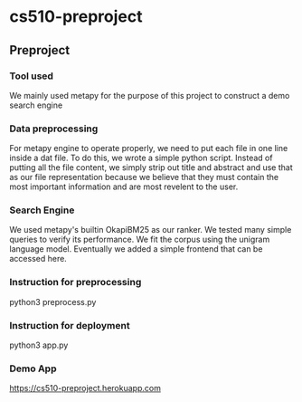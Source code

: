 # cs510-preproject

## Preproject

### Tool used  
We mainly used metapy for the purpose of this project to construct a demo search engine  

### Data preprocessing
For metapy engine to operate properly, we need to put each file in one line inside a dat file. To do this, we wrote a simple python script. Instead of putting all the file content, we simply strip out title and abstract and use that as our file representation because we believe that they must contain the most important information and are most revelent to the user.

### Search Engine
We used metapy's builtin OkapiBM25 as our ranker. We tested many simple queries to verify its performance. We fit the corpus using the unigram language model. Eventually we added a simple frontend that can be accessed here.

### Instruction for preprocessing
python3 preprocess.py

### Instruction for deployment
python3 app.py

### Demo App
https://cs510-preproject.herokuapp.com
